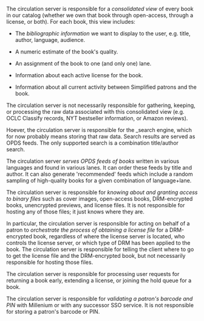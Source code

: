 The circulation server is responsible for a _consolidated view_ of every
book in our catalog (whether we own that book through open-access,
through a license, or both). For each book, this view includes:

* The _bibliographic information_ we want to display to the user,
  e.g. title, author, language, audience.

* A numeric estimate of the book's quality.

* An assignment of the book to one (and only one) lane.

* Information about each active license for the book.

* Information about all current activity between Simplified patrons
  and the book.

The circulation server is not necessarily responsible for gathering,
keeping, or processing the raw data associated with this consolidated
view (e.g. OCLC Classify records, NYT bestseller information, or
Amazon reviews).

Hoever, the circulation server is responsible for the _search engine,
which for now probably means storing that raw data. Search results are
served as OPDS feeds. The only supported search is a combination
title/author search.

The circulation server _serves OPDS feeds of books_ written in various
languages and found in various lanes. It can order these feeds by
title and author. It can also generate 'recommended' feeds which
include a random sampling of high-quality books for a given
combination of language+lane.

The circulation server is responsible for _knowing about and granting
access to binary files_ such as cover images, open-access books,
DRM-encrypted books, unencrypted previews, and license files. It is
not responsible for hosting any of those files; it just knows where
they are.

In particular, the circulation server is responsible for acting on behalf
of a patron to _orchestrate the process of obtaining a license file_
for a DRM-encrypted book, regardless of where the license server is
located, who controls the license server, or which type of DRM has
been applied to the book. The circulation server is responsible for
telling the client where to go to get the license file and the
DRM-encrypted book, but not necessarily responsible for hosting those
files.

The circulation server is responsible for processing user requests for
returning a book early, extending a license, or joining the hold queue
for a book.

The circulation server is responsible for _validating a patron's barcode
and PIN_ with Millenium or with any successor SSO service. It is not
responsible for storing a patron's barcode or PIN.